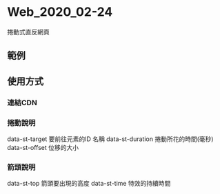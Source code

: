 # Web_2020_02-24
捲動式直反網頁
## 範例

## 使用方式

### 連結CDN

### 捲動說明
data-st-target 要前往元素的ID 名稱 data-st-duration 
捲動所花的時間(毫秒) data-st-offset 位移的大小

### 箭頭說明
data-st-top 箭頭要出現的高度 data-st-time 特效的持續時間